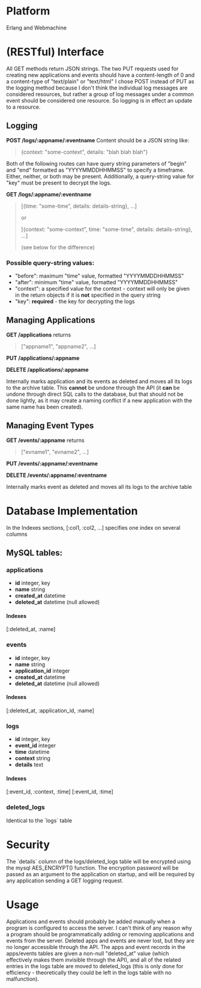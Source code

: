 # Platform

Erlang and Webmachine
# (RESTful) Interface

All GET methods return JSON strings.
The two PUT requests used for creating new applications and events
should have a content-length of 0 and a content-type of
"text/plain" or "text/html"
I chose POST instead of PUT as the logging method because I don't
think the individual log messages are considered resources, but
rather a group of log messages under a common event should be
considered one resource. So logging is in effect an update to a
resource.
## Logging

**POST /logs/:appname/:eventname**
Content should be a JSON string like:

> {context: "some-context", details: "blah blah blah"}

Both of the following routes can have query string parameters of
"begin" and "end" formatted as "YYYYMMDDHHMMSS" to specify a
timeframe. Either, neither, or both may be present. Additionally, a
query-string value for "key" must be present to decrypt the logs.

**GET /logs/:appname/:eventname**

> [{time: "some-time", details: details-string}, ...]
>
> or
>
> [{context: "some-context", time: "some-time", details: details-string}, ...]
>
> (see below for the difference)

### Possible query-string values:

-   "before": maximum "time" value, formatted "YYYYMMDDHHMMSS"
-   "after": minimum "time" value, formatted "YYYYMMDDHHMMSS"
-   "context": a specified value for the context - context will
    only be given in the return objects if it is **not**&nbsp;specified
    in the query string
-   "key": **required**&nbsp;- the key for decrypting the logs

## **Managing Applications**

**GET /applications**
returns 
> ["appname1", "appname2", ...]

**PUT /applications/:appname**

**DELETE /applications/:appname**

Internally marks application and its events as deleted and moves
all its logs to the archive table. This **cannot** be undone through
the API (it **can** be undone through direct SQL calls to the database,
but that should not be done lightly, as it may create a naming conflict
if a new application with the same name has been created).

## Managing Event Types

**GET /events/:appname**
returns 
> ["evname1", "evname2", ...]

**PUT /events/:appname/:eventname**

**DELETE /events/:appname/:eventname**

Internally marks event as deleted and moves all its logs to the
archive table

# Database Implementation

In the Indexes sections, [:col1, :col2, ...] specifies one index on
several columns
## MySQL tables:

### applications

+ **id** integer, key
+ **name** string
+ **created\_at** datetime
+ **deleted\_at** datetime (null allowed)

#### Indexes

[:deleted\_at, :name]
### events

+ **id** integer, key
+ **name** string
+ **application\_id** integer
+ **created\_at** datetime
+ **deleted\_at** datetime (null allowed)

#### Indexes

[:deleted\_at, :application\_id, :name]
### logs

+ **id** integer, key
+ **event\_id** integer
+ **time** datetime
+ **context** string
+ **details** text

#### Indexes

[:event\_id, :context, :time]
[:event\_id, :time]

### deleted\_logs

Identical to the \`logs\` table
# Security

The \`details\` column of the logs/deleted\_logs table will be
encrypted using the mysql AES\_ENCRYPT() function. The encryption
password will be passed as an argument to the application on
startup, and will be required by any application sending a GET
logging request.&nbsp;
# Usage

Applications and events should probably be added manually when a
program is configured to access the server. I can't think of any
reason why a program should be programmatically adding or removing
applications and events from the server. Deleted apps and events
are never lost, but they are no longer accessible through the API.
The apps and event records in the apps/events tables are given a
non-null "deleted\_at" value (which effectively makes them
invisible through the API), and all of the related entries in the
logs table are moved to deleted\_logs (this is only done for
efficiency - theoretically they could be left in the logs table
with no malfunction).

